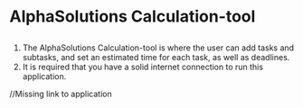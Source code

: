 # AlphaSolutions Calculation-tool

##
1. The AlphaSolutions Calculation-tool is where the user can add tasks and subtasks, and set an estimated time for each task, as well as deadlines.
2. It is required that you have a solid internet connection to run this application.

//Missing link to application